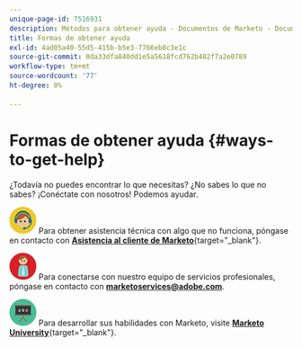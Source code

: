 ```yaml
---
unique-page-id: 7516931
description: Métodos para obtener ayuda - Documentos de Marketo - Documentación del producto
title: Formas de obtener ayuda
exl-id: 4ad05a40-55d5-415b-b5e3-7766eb8c3e1c
source-git-commit: 0da33dfa840dd1e5a5618fcd762b482f7a2e0789
workflow-type: tm+mt
source-wordcount: '77'
ht-degree: 0%

---
```


# Formas de obtener ayuda {#ways-to-get-help}

¿Todavía no puedes encontrar lo que necesitas? ¿No sabes lo que no sabes? ¡Conéctate con nosotros! Podemos ayudar.

![—](assets/seo-29.png) Para obtener asistencia técnica con algo que no funciona, póngase en contacto con [**Asistencia al cliente de Marketo**](https://nation.marketo.com/t5/Support/ct-p/Support){target=&quot;_blank&quot;}.

![—](assets/seo-30.png) Para conectarse con nuestro equipo de servicios profesionales, póngase en contacto con **marketoservices@adobe.com**.

![—](assets/education-science-08.png) Para desarrollar sus habilidades con Marketo, visite [**Marketo University**](https://learn.marketo.com){target=&quot;_blank&quot;}.
